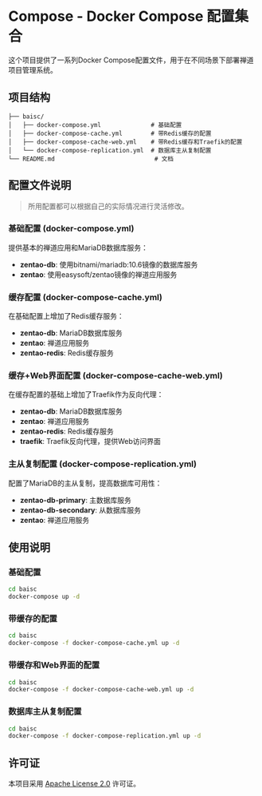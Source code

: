 # Compose - Docker Compose 配置集合

这个项目提供了一系列Docker Compose配置文件，用于在不同场景下部署禅道项目管理系统。

## 项目结构

```
├── baisc/
│   ├── docker-compose.yml              # 基础配置
│   ├── docker-compose-cache.yml        # 带Redis缓存的配置
│   ├── docker-compose-cache-web.yml    # 带Redis缓存和Traefik的配置
│   └── docker-compose-replication.yml  # 数据库主从复制配置
└── README.md                            # 文档
```

## 配置文件说明

> 所用配置都可以根据自己的实际情况进行灵活修改。

### 基础配置 (docker-compose.yml)

提供基本的禅道应用和MariaDB数据库服务：
- **zentao-db**: 使用bitnami/mariadb:10.6镜像的数据库服务
- **zentao**: 使用easysoft/zentao镜像的禅道应用服务

### 缓存配置 (docker-compose-cache.yml)

在基础配置上增加了Redis缓存服务：
- **zentao-db**: MariaDB数据库服务
- **zentao**: 禅道应用服务
- **zentao-redis**: Redis缓存服务

### 缓存+Web界面配置 (docker-compose-cache-web.yml)

在缓存配置的基础上增加了Traefik作为反向代理：
- **zentao-db**: MariaDB数据库服务
- **zentao**: 禅道应用服务
- **zentao-redis**: Redis缓存服务
- **traefik**: Traefik反向代理，提供Web访问界面

### 主从复制配置 (docker-compose-replication.yml)

配置了MariaDB的主从复制，提高数据库可用性：
- **zentao-db-primary**: 主数据库服务
- **zentao-db-secondary**: 从数据库服务
- **zentao**: 禅道应用服务

## 使用说明

### 基础配置

```bash
cd baisc
docker-compose up -d
```

### 带缓存的配置

```bash
cd baisc
docker-compose -f docker-compose-cache.yml up -d
```

### 带缓存和Web界面的配置

```bash
cd baisc
docker-compose -f docker-compose-cache-web.yml up -d
```

### 数据库主从复制配置

```bash
cd baisc
docker-compose -f docker-compose-replication.yml up -d
```

## 许可证

本项目采用 [Apache License 2.0](LICENSE) 许可证。
